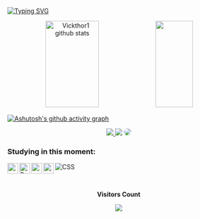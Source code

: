 [![Typing SVG](https://readme-typing-svg.herokuapp.com/?color=00ff00&size=35&center=true&vCenter=true&width=1000&lines=HELLO!,+My+name+is+Victor+Hugo;I'm+19+years+old;I'm+from+Brazil;I+student+software+engineering;Be+Welcome!+:%29)](https://git.io/typing-svg)

<div align="center">  
  <img width="49%" height="195px" src="https://github-readme-stats.vercel.app/api?username=Vickthor1&show_icons=true&count_private=true&hide_border=true&title_color=ff1100&icon_color=ff1100&text_color=c9d1d9&bg_color=0d1117" alt="Vickthor1 github stats" /> 
  <img width="41%" height="195px" src="https://github-readme-stats.vercel.app/api/top-langs/?username=Vickthor1&layout=compact&hide_border=true&title_color=ff1100&text_color=00ff00&bg_color=0d1117" />
</div>

[![Ashutosh's github activity graph](https://github-readme-activity-graph.vercel.app/graph?username=Vickthor1&bg_color=4CAF50&color=000000&line=944c8f&point=403d3d&area=true&hide_border=true)](https://github.com/ashutosh00710/github-readme-activity-graph)

<div align="center"> 
<a href="https://www.instagram.com/victorfassini/" target="_blank"><img src="https://img.shields.io/badge/-Instagram-%23E4405F?style=for-the-badge&logo=instagram&logoColor=white"</a>
<a href = "mailto:victorfassini21@gmail.com"> <img src="https://img.shields.io/badge/-Gmail-%23333?style=for-the-badge&logo=gmail&logoColor=white" target="_blank"></a>
<a href="https://www.linkedin.com/in/victor-hugo-fassini-de-oliveira-457653207?utm_source=share&utm_campaign=share_via&utm_content=profile&utm_medium=android_app" target="_blank"><img src="https://img.shields.io/badge/-LinkedIn-%230077B5?style=for-the-badge&logo=linkedin&logoColor=white" style="border-radius: 30px" target="_blank"></a> 
 </div>

 ### Studying in this moment:
  ![CSS](https://img.shields.io/badge/-CSS-0D1117?style=for-the-badge&logo=CSS3&logoColor=1572B6&labelColor=0D1117)&nbsp;
 <img src="https://cdn.jsdelivr.net/gh/devicons/devicon/icons/html5/html5-original-wordmark.svg" align=left width=24 height=24/>
 <img src="https://cdn.simpleicons.org/python/000/fff" alt="Python" align=left width=24 height=24>
 <img src="https://cdn.jsdelivr.net/gh/devicons/devicon/icons/c/c-original.svg" align=left width=24 height=24/>
 <img src="https://cdn.jsdelivr.net/gh/devicons/devicon/icons/canva/canva-original.svg" align=left width=24 height=24/>
          
          
          


<div align="center">
<br><p align="centre"><b>Visitors Count</b></p>  
<p align="center"><img align="center" src="https://profile-counter.glitch.me/{Vickthor1}/count.svg" /></p> 
<br>
</div>
